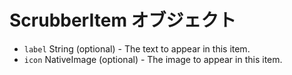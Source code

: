 # ScrubberItem オブジェクト

* `label` String (optional) - The text to appear in this item.
* `icon` NativeImage (optional) - The image to appear in this item.